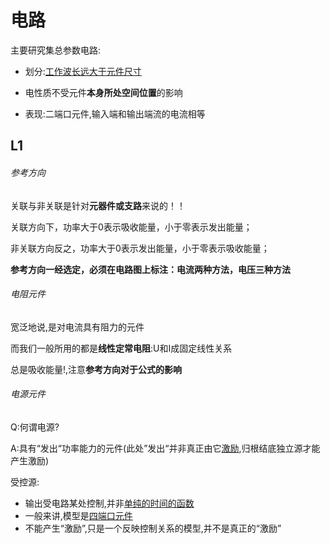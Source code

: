 # 电路

主要研究集总参数电路:

* 划分:<u>工作波长远大于元件尺寸</u>

* 电性质不受元件**本身所处空间位置**的影响

* 表现:二端口元件,输入端和输出端流的电流相等

## L1

###### 参考方向

关联与非关联是针对**元器件或支路**来说的！！

关联方向下，功率大于0表示吸收能量，小于零表示发出能量；

非关联方向反之，功率大于0表示发出能量，小于零表示吸收能量；

**参考方向一经选定，必须在电路图上标注：电流两种方法，电压三种方法**

###### 电阻元件

宽泛地说,是对电流具有阻力的元件

而我们一般所用的都是**线性定常电阻**:U和I成固定线性关系

总是吸收能量!,注意**参考方向对于公式的影响**

###### 电源元件

Q:何谓电源?

A:具有“发出“功率能力的元件(此处”发出“并非真正由它<u>激励</u>,归根结底独立源才能产生激励)

受控源:

* 输出受电路某处控制,并非<u>单纯的时间的函数</u>
* 一般来讲,模型是<u>四端口元件</u>
* 不能产生“激励”,只是一个反映控制关系的模型,并不是真正的“激励”